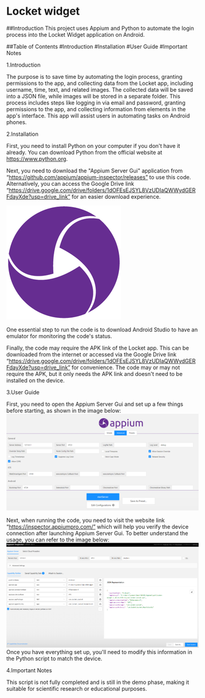 # Locket widget

##Introduction
This project uses Appium and Python to automate the login process into the Locket Widget application on Android.

##Table of Contents
#Introduction
#Installation
#User Guide
#Important Notes

1.Introduction 

The purpose is to save time by automating the login process, granting permissions to the app, and collecting data from the Locket app, including username, time, text, and related images. The collected data will be saved into a JSON file, while images will be stored in a separate folder. This process includes steps like logging in via email and password, granting permissions to the app, and collecting information from elements in the app's interface. This app will assist users in automating tasks on Android phones.

2.Installation

First, you need to install Python on your computer if you don't have it already. You can download Python from the official website at https://www.python.org.

Next, you need to download the "Appium Server Gui" application from “https://github.com/appium/appium-inspector/releases” to use this code. Alternatively, you can access the Google Drive link “https://drive.google.com/drive/folders/1dOFEsEJSYL8VzUDIaQWWydGERFdayXde?usp=drive_link” for an easier download experience.

![Picture 1](https://github.com/dangtoi05122003/Locket/raw/main/images/pic1.png)

One essential step to run the code is to download Android Studio to have an emulator for monitoring the code's status.

Finally, the code may require the APK link of the Locket app. This can be downloaded from the internet or accessed via the Google Drive link “https://drive.google.com/drive/folders/1dOFEsEJSYL8VzUDIaQWWydGERFdayXde?usp=drive_link” for convenience. The code may or may not require the APK, but it only needs the APK link and doesn't need to be installed on the device.

3.User Guide 

First, you need to open the Appium Server Gui and set up a few things before starting, as shown in the image below:
![Picture 2](https://github.com/dangtoi05122003/Locket/raw/main/images/pic2.png)

Next, when running the code, you need to visit the website link “https://inspector.appiumpro.com/” which will help you verify the device connection after launching Appium Server Gui. To better understand the usage, you can refer to the image below:
![Picture 3](https://github.com/dangtoi05122003/Locket/raw/main/images/pic3.png)
Once you have everything set up, you'll need to modify this information in the Python script to match the device.

4.Important Notes

This script is not fully completed and is still in the demo phase, making it suitable for scientific research or educational purposes.
